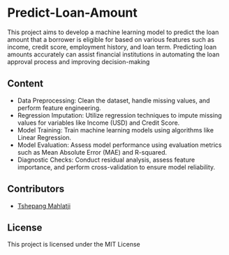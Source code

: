 # Predict-Loan-Amount
This project aims to develop a machine learning model to predict the loan amount that a borrower is eligible for based on various features such as income, credit score, employment history, and loan term. Predicting loan amounts accurately can assist financial institutions in automating the loan approval process and improving decision-making
## Content
- Data Preprocessing: Clean the dataset, handle missing values, and perform feature engineering.
- Regression Imputation: Utilize regression techniques to impute missing values for variables like Income (USD) and Credit Score.
- Model Training: Train machine learning models using algorithms like Linear Regression.
- Model Evaluation: Assess model performance using evaluation metrics such as Mean Absolute Error (MAE) and R-squared.
- Diagnostic Checks: Conduct residual analysis, assess feature importance, and perform cross-validation to ensure model reliability.
## Contributors
- [Tshepang Mahlatji](https://github.com/Tshepang-Mahlatji)

## License
This project is licensed under the MIT License
